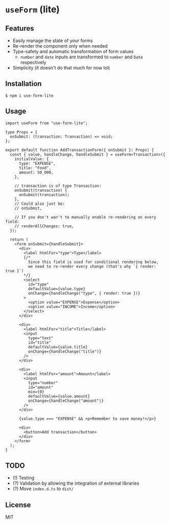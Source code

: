 # `useForm` (lite)

## Features

- Easily manage the state of your forms
- Re-render the component only when needed
- Type-safety and automatic transformation of form values
  - `number` and `date` inputs are transformed to `number` and `Date` respectively
- Simplicity (it doesn't do that much for now lol)

## Installation

```shell
$ npm i use-form-lite
```

## Usage

```tsx
import useForm from "use-form-lite";

type Props = {
  onSubmit: (transaction: Transaction) => void;
};

export default function AddTransactionForm({ onSubmit }: Props) {
  const { value, handleChange, handleSubmit } = useForm<Transaction>({
    initialValue: {
      type: "EXPENSE",
      title: "Food",
      amount: 50_000,
    },

    // transaction is of type Transaction:
    onSubmit(transaction) {
      onSubmit(transaction);
    },
    // Could also just be:
    // onSubmit,

    // If you don't wan't to manually enable re-rendering on every field:
    // renderAllChanges: true,
  });

  return (
    <form onSubmit={handleSubmit}>
      <div>
        <label htmlFor="type">Type</label>
        {/*
          Since this field is used for conditional rendering below,
          we need to re-render every change (that's why `{ render: true }`)
        */}
        <select
          id="type"
          defaultValue={value.type}
          onChange={handleChange("type", { render: true })}
        >
          <option value="EXPENSE">Expense</option>
          <option value="INCOME">Income</option>
        </select>
      </div>

      <div>
        <label htmlFor="title">Title</label>
        <input
          type="text"
          id="title"
          defaultValue={value.title}
          onChange={handleChange("title")}
        />
      </div>

      <div>
        <label htmlFor="amount">Amount</label>
        <input
          type="number"
          id="amount"
          min={0}
          defaultValue={value.amount}
          onChange={handleChange("amount")}
        />
      </div>

      {value.type === "EXPENSE" && <p>Remember to save money!</p>}

      <div>
        <button>Add transaction</button>
      </div>
    </form>
  );
}
```

## TODO

- (!) Testing
- (?) Validation by allowing the integration of external libraries
- (?) Move `index.d.ts` to `dist/`

## License

MIT
